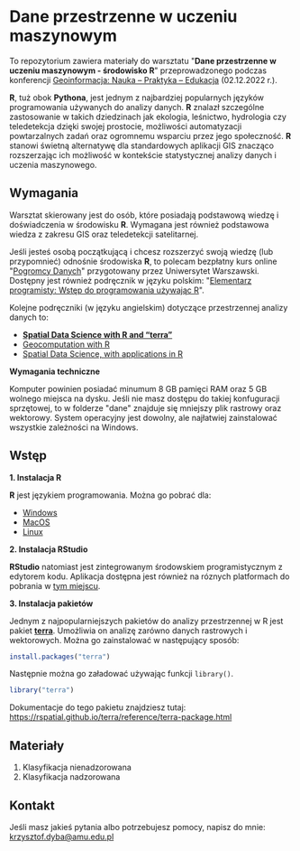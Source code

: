 # Dane przestrzenne w uczeniu maszynowym

To repozytorium zawiera materiały do warsztatu "**Dane przestrzenne w uczeniu maszynowym - środowisko R**" przeprowadzonego podczas konferencji [Geoinformacja: Nauka – Praktyka – Edukacja](https://geoinformacja20uam.pl/) (02.12.2022 r.).

**R**, tuż obok **Pythona**, jest jednym z najbardziej popularnych języków programowania używanych do analizy danych.
**R** znalazł szczególne zastosowanie w takich dziedzinach jak ekologia, leśnictwo, hydrologia czy teledetekcja dzięki swojej prostocie, możliwości automatyzacji powtarzalnych zadań oraz ogromnemu wsparciu przez jego społeczność.
**R** stanowi świetną alternatywę dla standardowych aplikacji GIS znacząco rozszerzając ich możliwość w kontekście statystycznej analizy danych i uczenia maszynowego.

## Wymagania

Warsztat skierowany jest do osób, które posiadają podstawową wiedzę i doświadczenia w środowisku **R**.
Wymagana jest również podstawowa wiedza z zakresu GIS oraz teledetekcji satelitarnej.

Jeśli jesteś osobą początkującą i chcesz rozszerzyć swoją wiedzę (lub przypomnieć) odnośnie środowiska **R**, to polecam bezpłatny kurs online "[Pogromcy Danych](http://pogromcydanych.icm.edu.pl/)" przygotowany przez Uniwersytet Warszawski.
Dostępny jest również podręcznik w języku polskim: "[Elementarz programisty: Wstęp do programowania używając R](https://jakubnowosad.com/elp/)".

Kolejne podręczniki (w języku angielskim) dotyczące przestrzennej analizy danych to:
  - [**Spatial Data Science with R and “terra”**](https://rspatial.org/terra/)
  - [Geocomputation with R](https://geocompr.robinlovelace.net/)
  - [Spatial Data Science, with applications in R](https://r-spatial.org/book/)

**Wymagania techniczne**

Komputer powinien posiadać minumum 8 GB pamięci RAM oraz 5 GB wolnego miejsca na dysku.
Jeśli nie masz dostępu do takiej konfuguracji sprzętowej, to w folderze "dane" znajduje się mniejszy plik rastrowy oraz wektorowy.
System operacyjny jest dowolny, ale najłatwiej zainstalować wszystkie zależności na Windows.

## Wstęp

**1. Instalacja R**

**R** jest językiem programowania.
Można go pobrać dla:
- [Windows](https://cloud.r-project.org/bin/windows/base/R-4.2.1-win.exe)
- [MacOS](https://cloud.r-project.org/bin/macosx/)
- [Linux](https://cloud.r-project.org/bin/linux/)

**2. Instalacja RStudio**

**RStudio** natomiast jest zintegrowanym środowskiem programistycznym z edytorem kodu.
Aplikacja dostępna jest również na róznych platformach do pobrania w [tym miejscu](https://www.rstudio.com/products/rstudio/download/).

**3. Instalacja pakietów**

Jednym z najpopularniejszych pakietów do analizy przestrzennej w R jest pakiet [**terra**](https://github.com/rspatial/terra).
Umożliwia on analizę zarówno danych rastrowych i wektorowych.
Można go zainstalować w następujący sposób:

```r
install.packages("terra")
```

Następnie można go załadować używając funkcji `library()`.

```r
library("terra")
```

Dokumentacje do tego pakietu znajdziesz tutaj: https://rspatial.github.io/terra/reference/terra-package.html

## Materiały

1. Klasyfikacja nienadzorowana
2. Klasyfikacja nadzorowana

## Kontakt

Jeśli masz jakieś pytania albo potrzebujesz pomocy, napisz do mnie: krzysztof.dyba@amu.edu.pl

